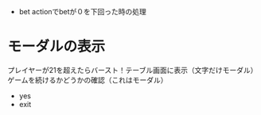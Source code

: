 * bet actionでbetが０を下回った時の処理

# モーダルの表示
プレイヤーが21を超えたらバースト！テーブル画面に表示（文字だけモーダル）
ゲームを続けるかどうかの確認（これはモーダル）
* yes
* exit